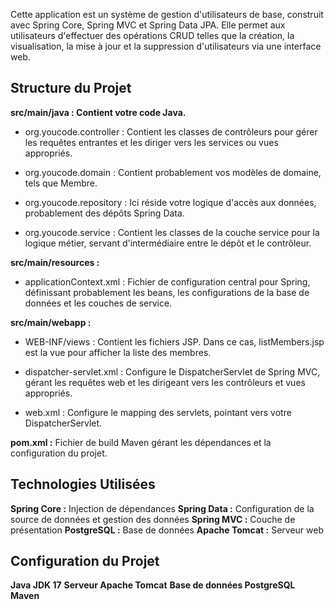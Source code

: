 Cette application est un système de gestion d'utilisateurs de base, construit avec Spring Core, Spring MVC et Spring Data JPA. Elle permet aux utilisateurs d'effectuer des opérations CRUD telles que la création, la visualisation, la mise à jour et la suppression d'utilisateurs via une interface web.

## Structure du Projet

**src/main/java : Contient votre code Java.**

- org.youcode.controller : Contient les classes de contrôleurs pour gérer les requêtes entrantes et les diriger vers les services ou vues appropriés.

- org.youcode.domain : Contient probablement vos modèles de domaine, tels que Membre.

- org.youcode.repository : Ici réside votre logique d'accès aux données, probablement des dépôts Spring Data.

- org.youcode.service : Contient les classes de la couche service pour la logique métier, servant d'intermédiaire entre le dépôt et le contrôleur.

**src/main/resources :**

- applicationContext.xml : Fichier de configuration central pour Spring, définissant probablement les beans, les configurations de la base de données et les couches de service.

**src/main/webapp :**

- WEB-INF/views : Contient les fichiers JSP. Dans ce cas, listMembers.jsp est la vue pour afficher la liste des membres.

- dispatcher-servlet.xml : Configure le DispatcherServlet de Spring MVC, gérant les requêtes web et les dirigeant vers les contrôleurs et vues appropriés.

- web.xml : Configure le mapping des servlets, pointant vers votre DispatcherServlet.

**pom.xml :** Fichier de build Maven gérant les dépendances et la configuration du projet.

## Technologies Utilisées
**Spring Core :** Injection de dépendances
**Spring Data :** Configuration de la source de données et gestion des données
**Spring MVC :** Couche de présentation
**PostgreSQL :** Base de données
**Apache Tomcat :** Serveur web

## Configuration du Projet
**Java JDK 17**
**Serveur Apache Tomcat**
**Base de données PostgreSQL**
**Maven**
